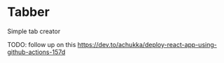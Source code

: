 # Tabber

Simple tab creator

TODO: follow up on this https://dev.to/achukka/deploy-react-app-using-github-actions-157d